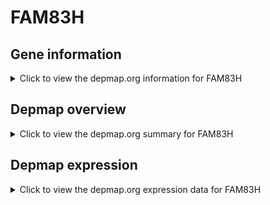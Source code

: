 <h1>FAM83H</h1>

<h2>Gene information</h2>
<details>
  <summary>Click to view the depmap.org information for FAM83H</summary>
  <iframe src="https://depmap.org/portal/gene/FAM83H?tab=about" style="border:none;width:100%;height:800px"></iframe>
</details>

<h2>Depmap overview</h2>
<details>
  <summary>Click to view the depmap.org summary for FAM83H</summary>
  <iframe src="https://depmap.org/portal/gene/FAM83H?tab=overview" style="border:none;width:100%;height:800px"></iframe>
</details>

<h2>Depmap expression</h2>
<details>
  <summary>Click to view the depmap.org expression data for FAM83H</summary>
  <iframe src="https://depmap.org/portal/gene/FAM83H?tab=characterization" style="border:none;width:100%;height:800px"></iframe>
</details>


<!--
<h2>Reactome Pathway diagram</h2>
PNAME
-->


